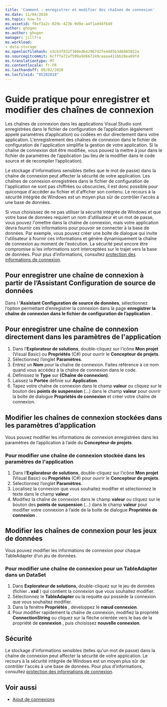 ```yaml
---
title: 'Comment : enregistrer et modifier des chaînes de connexion'
ms.date: 11/04/2016
ms.topic: how-to
ms.assetid: f8ef3a2c-029c-423b-9d9e-a4f1add4f640
author: ghogen
ms.author: ghogen
manager: jillfra
ms.workload:
- data-storage
ms.openlocfilehash: e3cb3f832f308edb42967d2fe4485b3d6885022a
ms.sourcegitcommit: 6cfffa72af599a9d667249caaaa411bb28ea69fd
ms.translationtype: MT
ms.contentlocale: fr-FR
ms.lasthandoff: 09/02/2020
ms.locfileid: "85282018"
---
```

# <a name="how-to-save-and-edit-connection-strings"></a>Guide pratique pour enregistrer et modifier des chaînes de connexion
Les chaînes de connexion dans les applications Visual Studio sont enregistrées dans le fichier de configuration de l’application (également appelé paramètres d’application) ou codées en dur directement dans votre application. L'enregistrement des chaînes de connexion dans le fichier de configuration de l'application simplifie la gestion de votre application. Si la chaîne de connexion doit être modifiée, vous pouvez la mettre à jour dans le fichier de paramètres de l’application (au lieu de la modifier dans le code source et de recompiler l’application).

Le stockage d'informations sensibles (telles que le mot de passe) dans la chaîne de connexion peut affecter la sécurité de votre application. Les chaînes de connexion enregistrées dans le fichier de configuration de l'application ne sont pas chiffrées ou obscurcies, il est donc possible pour quiconque d'accéder au fichier et d'afficher son contenu. Le recours à la sécurité intégrée de Windows est un moyen plus sûr de contrôler l'accès à une base de données.

Si vous choisissez de ne pas utiliser la sécurité intégrée de Windows et que votre base de données requiert un nom d'utilisateur et un mot de passe, vous pouvez l'omettre dans la chaîne de connexion, mais votre application devra fournir ces informations pour pouvoir se connecter à la base de données. Par exemple, vous pouvez créer une boîte de dialogue qui invite l'utilisateur à fournir ces informations et génère dynamiquement la chaîne de connexion au moment de l'exécution. La sécurité peut encore être compromise si les informations sont interceptées sur le trajet vers la base de données.
Pour plus d’informations, consultez [protection des informations de connexion](/dotnet/framework/data/adonet/protecting-connection-information).

## <a name="to-save-a-connection-string-from-within-the-data-source-configuration-wizard"></a>Pour enregistrer une chaîne de connexion à partir de l’Assistant Configuration de source de données
Dans l **'Assistant Configuration de source de données**, sélectionnez l’option permettant d’enregistrer la connexion dans la page **enregistrer la chaîne de connexion dans le fichier de configuration de l’application** .

## <a name="to-save-a-connection-string-directly-into-application-settings"></a>Pour enregistrer une chaîne de connexion directement dans les paramètres de l'application
1. Dans l’**Explorateur de solutions**, double-cliquez sur l’icône **Mon projet** (Visual Basic) ou **Propriétés** (C#) pour ouvrir le **Concepteur de projets**.
1. Sélectionnez l’onglet **Paramètres**.
1. Entrez un **Nom** pour la chaîne de connexion. Faites référence à ce nom quand vous accédez à la chaîne de connexion dans le code.
1. Définissez le **Type** sur **(Chaîne de connexion)**.
1. Laissez la **Portée** définie sur **Application**.
1. Tapez votre chaîne de connexion dans le champ **valeur** ou cliquez sur le bouton des **points de suspension** (...) dans le champ **valeur** pour ouvrir la boîte de dialogue **Propriétés de connexion** et créer votre chaîne de connexion.

## <a name="edit-connection-strings-stored-in-application-settings"></a>Modifier les chaînes de connexion stockées dans les paramètres d’application
Vous pouvez modifier les informations de connexion enregistrées dans les paramètres de l’application à l’aide du **Concepteur de projets**.

### <a name="to-edit-a-connection-string-stored-in-application-settings"></a>Pour modifier une chaîne de connexion stockée dans les paramètres de l'application
1. Dans l’**Explorateur de solutions**, double-cliquez sur l’icône **Mon projet** (Visual Basic) ou **Propriétés** (C#) pour ouvrir le **Concepteur de projets**.
1. Sélectionnez l’onglet **Paramètres**.
1. Localisez la connexion que vous souhaitez modifier et sélectionnez le texte dans le champ **valeur** .
1. Modifiez la chaîne de connexion dans le champ **valeur** ou cliquez sur le bouton des **points de suspension** (...) dans le champ **valeur** pour modifier votre connexion à l’aide de la boîte de dialogue **Propriétés de connexion** .

## <a name="edit-connection-strings-for-datasets"></a>Modifier les chaînes de connexion pour les jeux de données
Vous pouvez modifier les informations de connexion pour chaque TableAdapter d’un jeu de données.

### <a name="to-edit-a-connection-string-for-a-tableadapter-in-a-dataset"></a>Pour modifier une chaîne de connexion pour un TableAdapter dans un DataSet
1. Dans **Explorateur de solutions**, double-cliquez sur le jeu de données (fichier **. xsd** ) qui contient la connexion que vous souhaitez modifier.
1. Sélectionnez le **TableAdapter** ou la requête qui possède la connexion que vous souhaitez modifier.
1. Dans la fenêtre **Propriétés** , développez le **nœud connexion**.
1. Pour modifier rapidement la chaîne de connexion, modifiez la propriété **ConnectionString** ou cliquez sur la flèche orientée vers le bas de la propriété de **connexion** , puis choisissez **nouvelle connexion**.

## <a name="security"></a>Sécurité
Le stockage d'informations sensibles (telles qu'un mot de passe) dans la chaîne de connexion peut affecter la sécurité de votre application. Le recours à la sécurité intégrée de Windows est un moyen plus sûr de contrôler l'accès à une base de données.
Pour plus d’informations, consultez [protection des informations de connexion](/dotnet/framework/data/adonet/protecting-connection-information).

## <a name="see-also"></a>Voir aussi

- [Ajout de connexions](../data-tools/add-new-connections.md)
